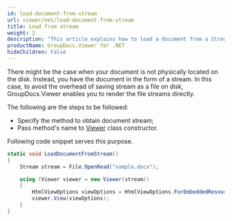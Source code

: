 ```yaml
---
id: load-document-from-stream
url: viewer/net/load-document-from-stream
title: Load from stream
weight: 2
description: "This article explains how to load a document from a Stream with GroupDocs.Viewer within your .NET applications."
productName: GroupDocs.Viewer for .NET
hideChildren: False
---
```

There might be the case when your document is not physically located on the disk. Instead, you have the document in the form of a stream. In this case, to avoid the overhead of saving stream as a file on disk, GroupDocs.Viewer enables you to render the file streams directly.

The following are the steps to be followed:

* Specify the method to obtain document stream;
* Pass method's name to [Viewer](https://apireference.groupdocs.com/net/viewer/groupdocs.viewer/viewer) class constructor.

Following code snippet serves this purpose.

```csharp
static void LoadDocumentFromStream()
{
    Stream stream = File.OpenRead("sample.docx");

    using (Viewer viewer = new Viewer(stream))
    {
        HtmlViewOptions viewOptions = HtmlViewOptions.ForEmbeddedResources();
        viewer.View(viewOptions);
    }
}
```
